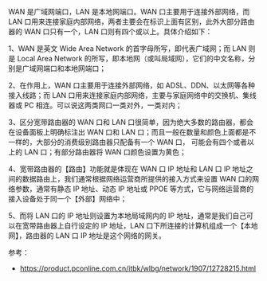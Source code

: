 WAN 是广域网端口，LAN 是本地网端口。WAN 口主要用于连接外部网络，而 LAN 口用来连接家庭内部网络，两者主要会在标识上面有区别，此外大部分路由器的 WAN 口只有一个，LAN 口则有四个或以上。具体介绍如下：


1、WAN 是英文 Wide Area Network 的首字母所写，即代表广域网；而 LAN 则是 Local Area Network 的所写，即本地网（或叫局域网），它们的中文名称，分别是广域网端口和本地网端口；

2、在作用上，WAN 口主要用于连接外部网络，如 ADSL、DDN、以太网等各种接入线路；而 LAN 口用来连接家庭内部网络，主要与家庭网络中的交换机、集线器或 PC 相连。可以说这两类网口一类对外，一类对内；

3、区分宽带路由器的 WAN 口和 LAN 口很简单，因为绝大多数的路由器，都会在设备面板上明确标注出 WAN 口和 LAN 口；而且一般在数量和颜色上面都是不一样的，大部分的消费级别路由器只配备有一个 WAN 口，
可能会有四个或者以上的 LAN 口；有部分路由器将 WAN 口颜色设置为黄色；

4、宽带路由器的【路由】功能就是体现在 WAN 口 IP 地址和 LAN 口 IP 地址之间的数据路由上，我们通常根据网络运营商所提供的接入方式来设置 WAN 口的网络参数，通常有静态 IP 地址、动态 IP 地址或 PPOE 等方式，它与网络运营商的接入设备处于同一个【外部】网络中；

5、而将 LAN 口的 IP 地址则设置为本地局域网内的 IP 地址，通常是我们自己可以在宽带路由器上自行设定的 IP 地址，LAN 口下所连接的计算机组成一个【本地网】，路由器的 LAN 口 IP 地址是这个网络的网关。

参考：

 - <https://product.pconline.com.cn/itbk/wlbg/network/1907/12728215.html>
